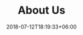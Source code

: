 ---
title: "About Us"
date: 2018-07-12T18:19:33+06:00
heading : "EU SOU FABI RODRIGUES. MARKETING. TECH. UX."
description : "Trabalho com tecnologia desde 2007. Como front-end, desde 2013. Sou formada em Marketing e especializada em User Experience. Tenho paixão por compartilhamento de conhecimento, o que significa que também amo aprender!"
expertise_title: "Expertise"
expertise_sectors: ["Front-end", "Customer Experience Design", "Digital Products", "Development", "Employer Branding", "Animation & Motion Graphics", "Packaging & Product Design", "Print & Editorial Design", "Concept/Text", "Information Design"]
---